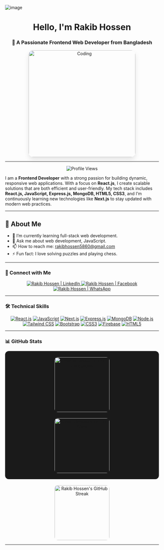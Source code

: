 ![image](https://i.ibb.co/Km0T9Rf/Front-end.png)
<h1 align="center">Hello, I'm Rakib Hossen</h1> 
<h3 align="center">🚀 A Passionate Frontend Web Developer from Bangladesh</h3>

<div align="center">
  <img src="https://github.com/RakibHossen678/RakibHossen678/assets/149133972/2352e062-6e47-4107-a61e-8386eb2bf6e7" alt="Coding" width="350" style="border-radius: 15px; box-shadow: 0px 8px 16px rgba(0,0,0,0.1);"/>
</div>

---

<p align="center">
  <img src="https://komarev.com/ghpvc/?username=rakibhossen678&label=PROFILE%20VIEWS&color=FF5733&style=for-the-badge" alt="Profile Views" />
</p>

I am a **Frontend Developer** with a strong passion for building dynamic, responsive web applications. With a focus on **React.js**, I create scalable solutions that are both efficient and user-friendly. My tech stack includes **React.js, JavaScript, Express.js, MongoDB, HTML5, CSS3**, and I’m continuously learning new technologies like **Next.js** to stay updated with modern web practices.

---

## 🚀 About Me
- 🌱 I’m currently learning full-stack web development.
- 💬 Ask me about web development, JavaScript.
- 📫 How to reach me: [rakibhossen5860@gmail.com](mailto:rakibhossen5860@gmail.com) 
- ⚡ Fun fact: I love solving puzzles and playing chess.

---

### 🤝 Connect with Me

<p align="center">
  <a href="https://www.linkedin.com/in/hossen-rakib/" target="_blank">
    <img src="https://img.shields.io/badge/LinkedIn-0A66C2?style=for-the-badge&logo=linkedin&logoColor=white" alt="Rakib Hossen | LinkedIn" />
  </a>
  <a href="https://www.facebook.com/profile.php?id=100056015882794" target="_blank">
    <img src="https://img.shields.io/badge/Facebook-1877F2?style=for-the-badge&logo=facebook&logoColor=white" alt="Rakib Hossen | Facebook" />
  </a>
  <a href="https://wa.me/01933796400" target="_blank">
    <img src="https://img.shields.io/badge/WhatsApp-25D366?style=for-the-badge&logo=whatsapp&logoColor=white" alt="Rakib Hossen | WhatsApp" />
  </a>
</p>

---

### 🛠️ Technical Skills

<p align="center">
  <a href="https://reactjs.org/" target="_blank"><img src="https://img.icons8.com/color/48/000000/react-native.png" alt="React.js" /></a>
  <a href="https://developer.mozilla.org/en-US/docs/Web/JavaScript" target="_blank"><img src="https://img.icons8.com/color/48/000000/javascript.png" alt="JavaScript" /></a>
  <a href="https://nextjs.org/" target="_blank"><img src="https://img.icons8.com/fluency/48/000000/nextjs.png" alt="Next.js" /></a>
  <a href="https://expressjs.com" target="_blank"><img src="https://img.icons8.com/ios/50/000000/express-js.png" alt="Express.js" /></a>
  <a href="https://www.mongodb.com/" target="_blank"><img src="https://img.icons8.com/color/48/000000/mongodb.png" alt="MongoDB" /></a>
  <a href="https://nodejs.org" target="_blank"><img src="https://img.icons8.com/color/48/000000/nodejs.png" alt="Node.js" /></a>
  <a href="https://tailwindcss.com/" target="_blank"><img src="https://img.icons8.com/color/48/000000/tailwindcss.png" alt="Tailwind CSS" /></a>
  <a href="https://getbootstrap.com" target="_blank"><img src="https://img.icons8.com/color/48/000000/bootstrap.png" alt="Bootstrap" /></a>
  <a href="https://www.w3schools.com/css/" target="_blank"><img src="https://img.icons8.com/color/48/000000/css3.png" alt="CSS3" /></a>
  <a href="https://firebase.google.com/" target="_blank"><img src="https://img.icons8.com/color/48/000000/firebase.png" alt="Firebase" /></a>
  <a href="https://www.w3.org/html/" target="_blank"><img src="https://img.icons8.com/color/48/000000/html-5.png" alt="HTML5" /></a>
</p>

---

### 📊 GitHub Stats

<div align="center" style="display: grid; grid-template-columns: repeat(auto-fit, minmax(300px, 1fr)); gap: 20px; padding: 20px; background-color: #1A1A1A; border-radius: 12px;">
  <a href="https://github.com/RakibHossen678" style="text-decoration: none;">
    <img height="180em" style="border-radius: 10px;" src="https://github-readme-stats.vercel.app/api/top-langs?username=rakibhossen678&count_private=true&show_icons=true&theme=radical&locale=en&layout=compact&title_color=FF4500&text_color=FFFFFF" alt="Rakib Hossen's Top Languages" />
  </a>
  <a href="https://github.com/RakibHossen678" style="text-decoration: none;">
    <img height="180em" style="border-radius: 10px;" src="https://github-readme-stats.vercel.app/api?username=rakibhossen678&count_private=true&show_icons=true&theme=radical&locale=en&title_color=FF4500&text_color=FFFFFF" alt="Rakib Hossen's GitHub Stats" />
  </a>
</div>

<div align="center" style="padding-top: 20px;">
  <a href="https://github.com/RakibHossen678" style="text-decoration: none;">
    <img height="180em" style="border-radius: 10px;" src="https://github-readme-streak-stats.herokuapp.com/?user=rakibhossen678&theme=radical&ring=FF4500&fire=FF4500&currStreakLabel=FFFFFF&sideLabels=FFFFFF" alt="Rakib Hossen's GitHub Streak" />
  </a>
</div>


---



